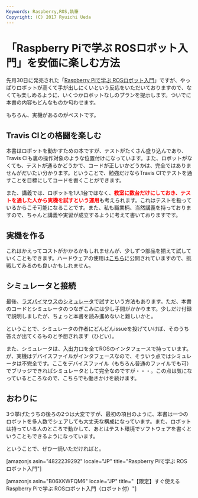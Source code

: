 ```yaml
---
Keywords: Raspberry,ROS,執筆
Copyright: (C) 2017 Ryuichi Ueda
---
```


# 「Raspberry Piで学ぶ ROSロボット入門」を安価に楽しむ方法
先月30日に発売された「<a href="http://www.nikkeibp.co.jp/atclpubmkt/book/17/261040/">Raspberry Piで学ぶ ROSロボット入門</a>」ですが、やっぱりロボットが高くて手が出しにくいという反応をいただいておりますので、なくても楽しめるように、いくつかロボットなしのプランを提示します。ついでに本書の内容もどんなものか匂わせます。

もちろん、実機があるのがベストです。
<h2>Travis CIとの格闘を楽しむ</h2>
本書はロボットを動かすための本ですが、テストがたくさん盛り込んであり、Travis CIも裏の操作対象のような位置付けになっています。また、ロボットがなくても、テストが通るかどうかで、コードが正しいかどうかは、完全ではありませんがだいたい分かります。ということで、勉強だけならTravis CIでテストを通すことを目標にしてコードを書くことができます。

また、講義では、ロボットを1人1台ではなく、<span style="color: #ff0000;"><strong>教室に数台だけにしておき、テストを通した人から実機を試すという運用</strong></span>も考えられます。これはテストを扱っているからこそ可能になることです。また、私も職業柄、当然講義を持っておりますので、ちゃんと講義や実習が成立するように考えて書いておりますです。
<h2>実機を作る</h2>
これはかえってコストがかかるかもしれませんが、少しずつ部品を揃えて試していくこともできます。ハードウェアの使用は<a href="https://github.com/rt-net/RaspberryPiMouse_Hardware">こちら</a>に公開されていますので、挑戦してみるのも良いかもしれません。
<h2>シミュレータと接続</h2>
最後、<a href="https://github.com/rt-net/raspimouse_sim">ラズパイマウスのシミュレータ</a>で試すという方法もあります。ただ、本書のコードとシミュレータのつなぎこみには少し手間がかかります。少しだけ付録で説明しましたが、ちょっと本書を読み進めないと難しいかと。

ということで、シミュレータの作者にどんどんissueを投げていけば、そのうち答えが出てくるものと予想されます（ひどい）。

また、シミュレータは、入出力口を全てROSのインタフェースで持っています。が、実機はデバイスファイルがインタフェースなので、そういう点ではシミュレータは不完全です。ここをデバイスファイル（もちろん普通のファイルでも可）でブリッジできればシミュレータとして完全なのですが・・・。この点は気になっているところなので、こちらでも働きかけを続けます。
<h2>おわりに</h2>
3つ挙げたうちの後ろの2つは大変ですが、最初の項目のように、本書は一つのロボットを多人数でシェアしても大丈夫な構成になっています。また、ロボットは持っている人のところで動かして、あとはテスト環境でソフトウェアを書くということもできるようになっています。

ということで、ぜひ一読いただければと。

[amazonjs asin="4822239292" locale="JP" title="Raspberry Piで学ぶ ROSロボット入門"]

[amazonjs asin="B06XKWFQM6" locale="JP" title="【限定】すぐ使えるRaspberry Piで学ぶ ROSロボット入門（ロボット付）"]
